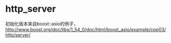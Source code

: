http_server
===============

初始化版本来自boost::asio的例子，http://www.boost.org/doc/libs/1_54_0/doc/html/boost_asio/example/cpp03/http/server/

